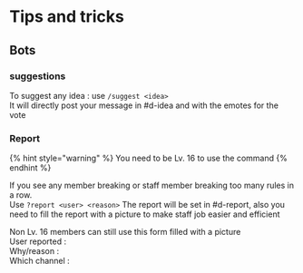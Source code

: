 # Tips and tricks

## Bots 

### suggestions

To suggest any idea : use `/suggest <idea>`   
It will directly post your message in \#d-idea and with the emotes for the vote

### Report

{% hint style="warning" %}
You need to be Lv. 16 to use the command
{% endhint %}

If you see any member breaking or staff member breaking too many rules in a row.  
Use `?report <user> <reason>` The report will be set in \#d-report, also you need to fill the report with a picture to make staff job easier and efficient   
  
Non Lv. 16 members can still use this form filled with a picture  
User reported :  
Why/reason :   
Which channel :   
   
  


